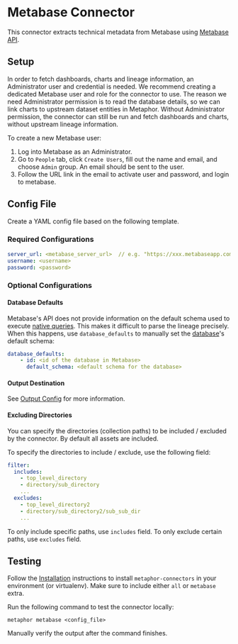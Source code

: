 # Metabase Connector

This connector extracts technical metadata from Metabase using [Metabase API](https://www.metabase.com/learn/administration/metabase-api.html).

## Setup

In order to fetch dashboards, charts and lineage information, an Administrator user and credential is needed. We recommend creating a dedicated Metabase user and role for the connector to use. The reason we need Administrator permission is to read the database details, so we can link charts to upstream dataset entities in Metaphor. Without Administrator permission, the connector can still be run and fetch dashboards and charts, without upstream lineage information.

To create a new Metabase user:
1. Log into Metabase as an Administrator.
2. Go to `People` tab, click `Create Users`, fill out the name and email, and choose `Admin` group. An email should be sent to the user. 
3. Follow the URL link in the email to activate user and password, and login to metabase.

## Config File

Create a YAML config file based on the following template.

### Required Configurations

```yaml
server_url: <metabase_server_url>  // e.g. "https://xxx.metabaseapp.com" for Metabase Cloud
username: <username>
password: <password>
```

### Optional Configurations

#### Database Defaults

Metabase's API does not provide information on the default schema used to execute [native queries](https://www.metabase.com/glossary/native_query). This makes it difficult to parse the lineage precisely. When this happens, use `database_defaults` to manually set the [database](https://www.metabase.com/docs/latest/databases/start)'s default schema:

```yaml
database_defaults:
    - id: <id of the database in Metabase>
      default_schema: <default schema for the database>
```

#### Output Destination

See [Output Config](../common/docs/output.md) for more information.

#### Excluding Directories

You can specify the directories (collection paths) to be included / excluded by the connector. By default all assets are included.

To specify the directories to include / exclude, use the following field:

```yaml
filter:
  includes:
    - top_level_directory
    - directory/sub_directory
    ...
  excludes:
    - top_level_directory2
    - directory/sub_directory2/sub_sub_dir
    ...
```

To only include specific paths, use `includes` field. To only exclude certain paths, use `excludes` field.


## Testing

Follow the [Installation](../../README.md) instructions to install `metaphor-connectors` in your environment (or virtualenv). Make sure to include either `all` or `metabase` extra.

Run the following command to test the connector locally:

```shell
metaphor metabase <config_file>
```

Manually verify the output after the command finishes.
